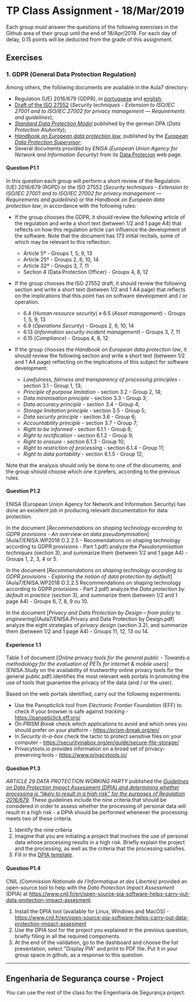 # TP  Class Assignment - 18/Mar/2019

Each group must answer the questions of the following exercises in the Github area of their group until the end of 18/Apr/2019\. For each day of delay, 0.15 points will be deducted from the grade of this assignment.



## Exercises

### 1\. GDPR (General Data Protection Regulation)

Among others, the following documents are available in the Aula7 directory:
+ Regulation (UE) 2016/679 (GDPR), in [portuguese](Aula7/UE_2016_679.RGPD.PT.pdf) and [english](Aula7/UE_2016_679.GDPR.ENG.pdf);
+ [Draft of the ISO 27552](Aula7/Draft.PIM_PbD.pdf) (_Security techniques - Extension to ISO/IEC 27001 and to ISO/IEC 27002 for privacy management — Requirements and guidelines_);
+ [_Standard	Data	Protection	Model_](Aula7/Germany.SDM-Methodology_V1.0.pdf) published by the german DPA (_Data Protection Atuhority_);
+ [_Handbook on European data protection law_](Aula7/EDPS-2018-handbook-data-protection_en.pdf), published by the [_European Data Protection Supervisor_](https://edps.europa.eu/);
+ Several documents provided by ENISA (_European Union Agency for Network and Information Security_) from its [Data Protecion](https://www.enisa.europa.eu/topics/data-protection) web page.


#### Question P1.1

In this question each group will perform a short review of the Regulation (UE) 2016/679 (RGPD) or the ISO 27552 (_Security techniques - Extension to ISO/IEC 27001 and to ISO/IEC 27002 for privacy management — Requirements and guidelines_) or the _Handbook on European data protection law_, in accordance with the following rules:

+ If the group chooses the GDPR, it should review the following article of the regulation and write a short text (between 1/2 and 1 page A4) that reflects on how this regulation article can influence the development of the software. Note that the document has 173 initial recitals, some of which may be relevant to this reflection.
  - Article 5º - Groups 1, 5, 9, 13
  - Article 25º - Groups 2, 6, 10, 14
  - Article 32º - Groups 3, 7, 11
  - Section 4 (Data Protection Officer) - Groups 4, 8, 12


+ If the group chooses the ISO 27552 draft, it should review the following section and write a short text (between 1/2 and 1 A4 page) that reflects on the implications that this point has on software development and / or operation.
  - 6.4 (_Human resource security_) e 6.5 (_Asset management_) - Groups 1, 5, 9, 13
  - 6.9 (_Operations Security_) - Groups 2, 6, 10, 14
  - 6.13 (_Information security incident management_) -  Groups 3, 7, 11
  - 6.15 (_Compliance_) - Groups 4, 8, 12


+ If the group chooses the _Handbook on European data protection law_, it should review the following section and write a short text (between 1/2 and 1 A4 page) reflecting on the implications of this subject for software development:
  + _Lawfulness, fairness and transparency of processing principles_ - section 3.1 - Group 1, 13;
  + _Principle of purpose limitation_ - section 3.2 - Group 2, 14;
  + _Data minimisation principle_ - section 3.3 - Group 3;
  + _Data accuracy principle_ - section 3.4 - Group 4;
  + _Storage limitation principle_ - section 3.5 - Group 5;
  + _Data security principle_ - section 3.6 - Group 6;
  + _Accountability principle_ - section 3.7 - Group 7;
  + _Right to be informed_ - section 6.1.1 - Group 8;
  + _Right to rectification_  - section 6.1.2 - Group 9;
  + _Right to erasure_ - section 6.1.3 - Group 10;
  + _Right to restriction of processing_ - section 6.1.4 - Group 11;
  + _Right to data portability_ - section 6.1.5 - Group 12;


Note that the analysis should only be done to one of the documents, and the group should choose which one it prefers, according to the previous rules.



#### Question P1.2

ENISA (European Union Agency for Network and Information Security) has done an excellent job in producing relevant documentation for data protection.


In the document  [_Recommendations on shaping technology according to GDPR provisions - An overview on data pseudonymisation_](Aula7/ENISA.WP2018 O.2.2.5 - Recomendations on shaping technology according to GDPR provisions - Part 1.pdf) analyze the _Pseudonymisation techniques_ (section 3), and summarize them (between 1/2 and 1 page A4) -  Groups 1, 2, 3, 4 or 5.


In the document [_Recommendations on shaping technology according to GDPR provisions - Exploring the notion of data protection by default_](Aula7/ENISA.WP2018 O.2.2.5 Recommendations on shaping technology according to GDPR provisions - Part 2.pdf) analyze the _Data protection by default in practice_ (section 3), and summarize them (between 1/2 and 1 page A4) -  Groups 6, 7, 8, 9 ou 10.

In the document [_Privacy and Data Protection by Design – from policy to engineering_](Aula7/ENISA.Privacy and Data Protection by Design.pdf) analyze the eight strategies of _privacy design_ (section 3.2), and summarize them (between 1/2 and 1 page A4) -  Groups  11, 12, 13 ou 14.


#### Experience 1.1

Table 1 of document  [_Online privacy tools for the general public - Towards a methodology for the evaluation of PETs for internet & mobile users_](ENISA.Study on the availability of trustworthy online privacy tools for the general public.pdf) identifies
the most relevant web portals in promoting the use of tools that guarantee the privacy of the data (and / or the user).

Based on the web portals identified, carry out the following experiments:
+ Use the Panopticlick tool from _Electronic Frontier Foundation_ (EFF) to check if your browser is safe against _tracking_ - https://panopticlick.eff.org/
+ On _PRISM Break_ check which applications to avoid and which ones you should prefer on your platform - https://prism-break.org/en/
+ In _Security in-a-box_ check the tactic to protect sensitive files on your computer - https://securityinabox.org/en/guide/secure-file-storage/
+ Privacytools.io provides information on a broad set of privacy-preserving tools - https://www.privacytools.io/



#### Question P1.3

_ARTICLE 29 DATA PROTECTION WORKING PARTY_ published the [_Guidelines on Data Protection Impact Assessment (DPIA) and determining whether processing is “likely to result in a high risk” for the purposes of Regulation 2016/679_](Aula7/EU.20171013_wp248_rev01_enpdf.pdf). These guidelines include the nine criteria that should be considered in order to assess whether the processing of personal data will result in a high risk - a DPIA should be performed whenever the processing meets two of these criteria.

1. Identify the nine criteria
2. Imagine that you are initiating a project that involves the use of personal data whose processing results in a high risk. Briefly explain the project and the processing, as well as the criteria that the processing satisfies.
3. Fill in the [DPIA template](Aula7/ICO.dpia-template.pdf).



#### Question P1.4

CNIL (_Commission Nationale de l'Informatique et des Libertés_) provided an open-source tool to help with the _Data Protection Impact Assessment_ (DPIA) at https://www.cnil.fr/en/open-source-pia-software-helps-carry-out-data-protection-impact-assesment.

1. Install the DPIA tool (available for Linux, Windows and MacOS) - https://www.cnil.fr/en/open-source-pia-software-helps-carry-out-data-protection-impact-assesment
2. Use the DPIA tool for the project you explained in the previous question, briefly filling in all the required components.
3. At the end of the validation, go to the dashboard and choose the list presentation, select "Display PIA" and print to PDF file. Put it in your group space in github, as a response to this question.

----

##  Engenharia de Segurança course - Project

You can use the rest of the class for the Engenharia de Segurança project.
